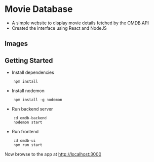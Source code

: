 # Movie Database #
* A simple website to display movie details fetched by the [OMDB API](https://www.omdbapi.com/)
* Created the interface using React and NodeJS

## Images ##

## Getting Started ##

* Install dependencies
```
    npm install
```

* Install nodemon
```
    npm install -g nodemon
```

* Run backend server
```
    cd omdb-backend
    nodemon start
```

* Run frontend
```
    cd omdb-ui
    npm run start
```
Now browse to the app at [http://localhost:3000](http://localhost:3000)


